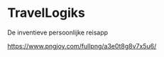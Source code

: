 # TravelLogiks
De inventieve persoonlijke reisapp 


https://www.pngjoy.com/fullpng/a3e0t8g8v7x5u6/

